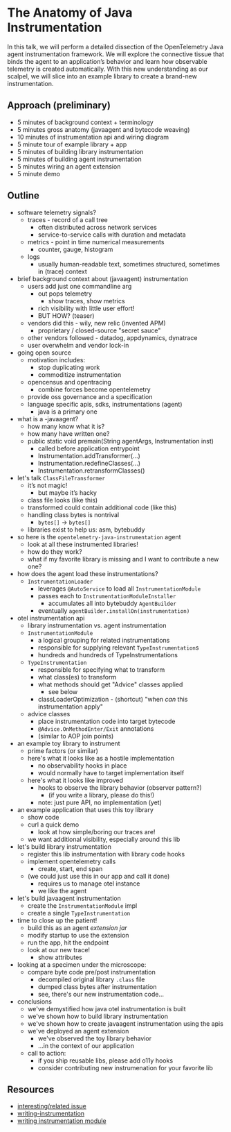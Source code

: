 # The Anatomy of Java Instrumentation

In this talk, we will perform a detailed dissection of the OpenTelemetry Java agent instrumentation
framework. We will explore the connective tissue that binds the agent to an application’s behavior and
learn how observable telemetry is created automatically. With this new understanding as our scalpel,
we will slice into an example library to create a brand-new instrumentation.

## Approach (preliminary)

* 5 minutes of background context + terminology
* 5 minutes gross anatomy (javaagent and bytecode weaving)
* 10 minutes of instrumentation api and wiring diagram
* 5 minute tour of example library + app
* 5 minutes of building library instrumentation
* 5 minutes of building agent instrumentation
* 5 minutes wiring an agent extension
* 5 minute demo

## Outline

* software telemetry signals?
    * traces - record of a call tree
        * often distributed across network services
        * service-to-service calls with duration and metadata
    * metrics - point in time numerical measurements
        * counter, gauge, histogram
    * logs
        * usually human-readable text, sometimes structured, sometimes in (trace) context
* brief background context about (javaagent) instrumentation
    * users add just one commandline arg
        * out pops telemetry
            * show traces, show metrics
        * rich visibility with little user effort!
        * BUT HOW? (teaser)
    * vendors did this - wily, new relic (invented APM)
        * proprietary / closed-source "secret sauce"
    * other vendors followed - datadog, appdynamics, dynatrace
    * user overwhelm and vendor lock-in
* going open source
    * motivation includes:
        * stop duplicating work
        * commoditize instrumentation
    * opencensus and opentracing
        * combine forces become opentelemetry
    * provide oss governance and a specification
    * language specific apis, sdks, instrumentations (agent)
        * java is a primary one
* what is a -javaagent?
    * how many know what it is?
    * how many have written one?
    * public static void premain(String agentArgs, Instrumentation inst)
        * called before application entrypoint
        * Instrumentation.addTransformer(...)
        * Instrumentation.redefineClasses(...)
        * Instrumentation.retransformClasses()
* let's talk `ClassFileTransformer`
    * it’s not magic!
        * but maybe it’s hacky
    * class file looks (like this)
    * transformed could contain additional code (like this)
    * handling class bytes is nontrival
        * `bytes[]` -> `bytes[]`
    * libraries exist to help us: asm, bytebuddy
* so here is the `opentelemetry-java-instrumentation` agent
    * look at all these instrumented libraries!
    * how do they work?
    * what if my favorite library is missing and I want to contribute a new one?
* how does the agent load these instrumentations?
    * `InstrumentationLoader`
        * leverages `@AutoService` to load all `InstrumentationModule`
        * passes each to `InstrumentationModuleInstaller`
            * accumulates all into bytebuddy `AgentBuilder`
        * eventually `agentBuilder.installOn(instrumentation)`
* otel instrumentation api
    * library instrumentation vs. agent instrumentation
    * `InstrumentationModule`
        * a logical grouping for related instrumentations
        * responsible for supplying relevant `TypeInstrumentation`s
        * hundreds and hundreds of TypeInstrumentations
    * `TypeInstrumentation`
        * responsible for specifying what to transform
        * what class(es) to transform
        * what methods should get "Advice" classes applied
            * see below
        * classLoaderOptimization - (shortcut) "when _can_ this instrumentation apply"
    * advice classes
        * place instrumentation code into target bytecode
        * `@Advice.OnMethodEnter/Exit` annotations
        * (similar to AOP join points)
* an example toy library to instrument
    * prime factors (or similar)
    * here's what it looks like as a hostile implementation
        * no observability hooks in place
        * would normally have to target implementation itself
    * here's what it looks like improved
        * hooks to observe the library behavior (observer pattern?)
            * (if you write a library, please do this!)
        * note: just pure API, no implementation (yet)
* an example application that uses this toy library
    * show code
    * curl a quick demo
        * look at how simple/boring our traces are!
    * we want additional visibility, especially around this lib
* let's build library instrumentation
    * register this lib instrumentation with library code hooks
    * implement opentelemetry calls
        * create, start, end span
    * (we could just use this in our app and call it done)
        * requires us to manage otel instance
        * we like the agent
* let's build javaagent instrumentation
    * create the `InstrumentationModule` impl
    * create a single `TypeInstrumentation`
* time to close up the patient!
    * build this as an agent *extension jar*
    * modify startup to use the extension
    * run the app, hit the endpoint
    * look at our new trace!
        * show attributes
* looking at a specimen under the microscope:
    * compare byte code pre/post instrumentation
        * decompiled original library `.class` file
        * dumped class bytes after instrumentation
        * see, there's our new instrumentation code...
* conclusions
    * we've demystified how java otel instrumentation is built
    * we've shown how to build library instrumentation
    * we've shown how to create javaagent instrumentation using the apis
    * we've deployed an agent extension
        * we've observed the toy library behavior
        * ...in the context of our application
    * call to action:
        * if you ship reusable libs, please add o11y hooks
        * consider contributing new instrumenation for your favorite lib

## Resources

* [interesting/related issue](https://github.com/open-telemetry/opentelemetry-java-instrumentation/issues/8242)
* [writing-instrumentation](https://github.com/open-telemetry/opentelemetry-java-instrumentation/blob/main/docs/contributing/writing-instrumentation.md)
* [writing instrumentation module](https://github.com/open-telemetry/opentelemetry-java-instrumentation/blob/main/docs/contributing/writing-instrumentation-module.md)
